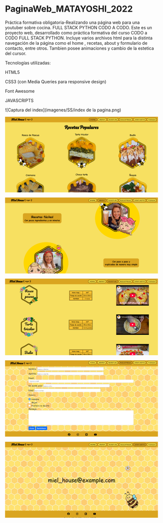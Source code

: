 # PaginaWeb_MATAYOSHI_2022
Práctica formativa obligatoria-Realizando una página web para una youtuber sobre cocina.
FULL STACK PYTHON CODO A CODO.
Este es un proyecto web, desarrollado como práctica formativa del curso CODO a CODO
FULL STACK PYTHON. 
Incluye varios archivos html para la distinta navegación de la página como el home , recetas, about y formulario de contacto, entre otros.
Tambien posee animaciones y cambio de la estetica del cursor.

Tecnologías utilizadas: 

HTML5

CSS3 (con Media Queries para responsive design)

Font Awesome

JAVASCRIPTS 

![Captura del index](imagenes/SS/index de la pagina.png)

![Captura del home](imagenes/SS/home.png)

![Captura del about](imagenes/SS/about.png)

![Captura de recetas](imagenes/SS/recetas.png)

![Captura del registro](imagenes/SS/registro.png)

![Captura del contacto](imagenes/SS/contacto.png)
